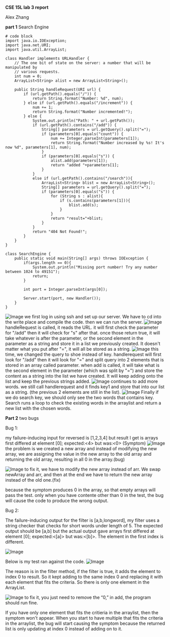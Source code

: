 **CSE 15L lab 3 report**

Alex Zhang

**part 1** Search Engine

```
# code block
import java.io.IOException;
import java.net.URI;
import java.util.ArrayList;

class Handler implements URLHandler {
    // The one bit of state on the server: a number that will be manipulated by
    // various requests.
    int num = 0;
    ArrayList<String> alist = new ArrayList<String>();
    
    public String handleRequest(URI url) {
        if (url.getPath().equals("/")) {
            return String.format("Number: %d", num);
        } else if (url.getPath().equals("/increment")) {
            num += 1;
            return String.format("Number incremented!");
        } else {
            System.out.println("Path: " + url.getPath());
            if (url.getPath().contains("/add")) {
                String[] parameters = url.getQuery().split("=");
                if (parameters[0].equals("count")) {
                    num += Integer.parseInt(parameters[1]);
                    return String.format("Number increased by %s! It's now %d", parameters[1], num);
                }
                if (parameters[0].equals("s")) {
                    alist.add(parameters[1]);
                    return "added "+parameters[1];
                }
            }
            else if (url.getPath().contains("/search")){
                ArrayList<String> blist = new ArrayList<String>();
                String[] parameters = url.getQuery().split("=");
                if (parameters[0].equals("s")) {
                    for (String s : alist){
                        if (s.contains(parameters[1])){
                            blist.add(s);
                        }
                    }
                    return "result="+blist;
                }
            }
            return "404 Not Found!";
        }
    }
}

class SearchEngine {
    public static void main(String[] args) throws IOException {
        if(args.length == 0){
            System.out.println("Missing port number! Try any number between 1024 to 49151");
            return;
        }

        int port = Integer.parseInt(args[0]);

        Server.start(port, new Handler());
    }
}
```


![Image](cse%2015l%20lab%203%20pt1%20p5.png)
we first log in using ssh and set up our server.
We have to cd into the write place and compile the code.
then we can run the server.
![Image](CSE%2015l%20lab%203%20pt1%20p1.png)
handleRequest is called, it reads the URL. it will first check the parameter for "/add" then it will check for "s" after that. once those return true, it will take whatever is after the parameter, or the second element in the parameter as a string and store it in a list we previously created. It doesn't matter what you put after "=", it will all be stored as a string. 
![Image](CSE%2015l%20lab%203%20pt1%20p2.png)
this time, we changed the query to shoe instead of key. handlerequest will first look for "/add" then it will look for "=" and split query into 2 elements that is stored in an array called parameter. when add is called, it will take what is the second element in the parameter (which was split by "=") and store the content as a string into the list we have created. It will keep adding onto the list and keep the previous strings added.
![Image](CSE%2015l%20lab%203%20pt1%20p3.png)
continues to add more words. we still call handlerequest and it finds key1 and store that into our list as a string. (the previous 2 elements are still in the list).
![Image](CSE%2015l%20lab%203%20pt1%20p4.png)
Finally if we do search key, we should only see the two words that contains key. Search runs a loop to check the existing words in the arraylist and return a new list with the chosen words.

**Part 2** two bugs

Bug 1:

my failure-inducing input for reversed is [1,2,3,4] but result I get is arrays first differed at element [0]; expected:<4> but was:<0> (Symptom)
![Image](cse%2015l%20lab%203%20pt2%20p1.png)
the problem is we created a new array and instead of modifying the new array, we are assigning the value in the new array to the old array and returning the old array, resulting in all 0 in the array.(bug)

![Image](cse%2015l%20lab%203%20pt2%20p2.png)
to fix it, we have to modify the new array instead of arr. We swap newArray and arr, and then at the end we have to return the new array instead of the old one.(fix)

because the symptom produces 0 in the array, so that empty arrays will pass the test. only when you have contente other than 0 in the test, the bug will cause the code to produce the wrong output.


Bug 2:

The failure-inducing output for the filter is [a,b,longword], my filter uses a string checker that checks for short words under length of 5. The expected output should be [a,b] but the actual output gave arrays first differed at element [0]; expected:<[a]> but was:<[b]>. The element in the first index is different. 

![Image](cse%2015l%20lab%203%20pt2%20p3.png)

Below is my test ran against the code.
![Image](cse%2015l%20lab%203%20pt2%20p4.png)

The reason is in the filter method, if the filter is true, it adds the element to index 0 to result. So it kept adding to the same index 0 and replacing it with each element that fits the criteria. So there is only one element in the ArrayList. 

![Image](cse%2015l%20lab%203%20pt2%20p5.png)
to fix it, you just need to remove the “0,” in add, the program should run fine.

If you have only one element that fits the critieria in the arraylist, then the symptom won't appear. When you start to have multiple that fits the criteria in the arraylist, the bug will start causing the symptom because the returned list is only updating at index 0 instead of adding on to it.